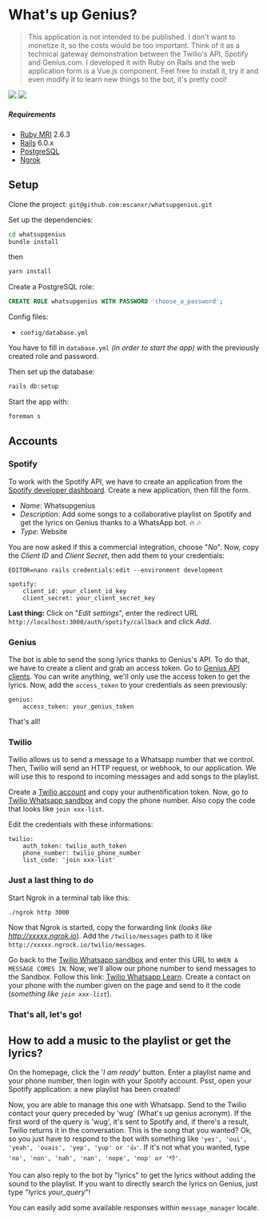 # What's up Genius?

> This application is not intended to be published. I don't want to monetize it, so the costs would be too important.
Think of it as a technical gateway demonstration between the Twilio's API, Spotify and Genius.com.
I developed it with Ruby on Rails and the web application form is a Vue.js component.
Feel free to install it, try it and even modify it to learn new things to the bot, it's pretty cool!

![](readme_gif1.gif)
![](readme_gif2.gif)

##### Requirements
- [Ruby MRI](https://www.ruby-lang.org/) 2.6.3
- [Rails](http://rubyonrails.org/) 6.0.x
- [PostgreSQL](https://www.postgresql.org/)
- [Ngrok](https://ngrok.com/)

## Setup

Clone the project:
`git@github.com:escanxr/whatsupgenius.git`

Set up the dependencies:
```bash
cd whatsupgenius
bundle install
```

then
```bash
yarn install
```

Create a PostgreSQL role:
```sql
CREATE ROLE whatsupgenius WITH PASSWORD 'choose_a_password';
```

Config files:
* `config/database.yml`

You have to fill in `database.yml` _(in order to start the app)_ with the previously created role and password.

Then set up the database:
```bash
rails db:setup
```

Start the app with:
```bash
foreman s
```

## Accounts

### Spotify
To work with the Spotify API, we have to create an application from the [Spotify developer dashboard](https://developer.spotify.com/dashboard/login). 
Create a new application, then fill the form.
- *Name*: Whatsupgenius
- *Description*: Add some songs to a collaborative playlist on Spotify and get the lyrics on Genius thanks to a WhatsApp bot. 🔥 🎶
- *Type*: Website

You are now asked if this a commercial integration, choose "*No*".
Now, copy the *Client ID* and *Client Secret*, then add them to your credentials:

```
EDITOR=nano rails credentials:edit --environment development

spotify:
    client_id: your_client_id_key
    client_secret: your_client_secret_key
```

**Last thing:** Click on "*Edit settings*", enter the redirect URL `http://localhost:3000/auth/spotify/callback` and click *Add*.

### Genius
The bot is able to send the song lyrics thanks to Genius's API. To do that, we have to create a client and grab an access token.
Go to [Genius API clients](https://genius.com/api-clients). You can write anything, we'll only use the access token to get the lyrics.
Now, add the `access_token` to your credentials as seen previously:

```
genius:
    access_token: your_genius_token
```

That's all!

### Twilio
Twilio allows us to send a message to a Whatsapp number that we control. Then, Twilio will send an HTTP request, or webhook, to our application. 
We will use this to respond to incoming messages and add songs to the playlist.

Create a [Twilio account](https://www.twilio.com/try-twilio) and copy your authentification token.
Now, go to [Twilio Whatsapp sandbox](https://www.twilio.com/console/sms/whatsapp/sandbox) and copy the phone number.
Also copy the code that looks like `join xxx-list`.

Edit the credentials with these informations:
```
twilio:
    auth_token: twilio_auth_token
    phone_number: twilio_phone_number
    list_code: 'join xxx-list'
```

### Just a last thing to do

Start Ngrok in a terminal tab like this:
```bash
./ngrok http 3000
```
Now that Ngrok is started, copy the forwarding link (*looks like http://xxxxx.ngrok.io*).
Add the `/twilio/messages` path to it like `http://xxxxx.ngrock.io/twilio/messages`.

Go back to the [Twilio Whatsapp sandbox](https://www.twilio.com/console/sms/whatsapp/sandbox) and enter this URL to `WHEN A MESSAGE COMES IN`.
Now, we'll allow our phone number to send messages to the Sandbox. Follow this link: [Twilio Whatsapp Learn](https://www.twilio.com/console/sms/whatsapp/learn). 
Create a contact on your phone with the number given on the page and send to it the code (*something like `join xxx-list`*).

### That's all, let's go!

## How to add a music to the playlist or get the lyrics?

On the homepage, click the '*I am ready*' button. Enter a playlist name and your phone number, then login with your Spotify account.
Psst, open your Spotify application: a new playlist has been created!

Now, you are able to manage this one with Whatsapp. Send to the Twilio contact your query preceded by 'wug' (What's up genius acronym).
If the first word of the query is 'wug', it's sent to Spotify and, if there's a result, Twilio returns it in the conversation.
This is the song that you wanted? Ok, so you just have to respond to the bot with something like `'yes', 'oui', 'yeah', 'ouais', 'yep', 'yup' or '👍'`.
If it's not what you wanted, type `'no', 'non', 'nah', 'nan', 'nope', 'nop' or '👎'`.

You can also reply to the bot by "lyrics" to get the lyrics without adding the sound to the playlist.
If you want to directly search the lyrics on Genius, just type "lyrics _your\_query_"!

You can easily add some available responses within `message_manager` locale.
